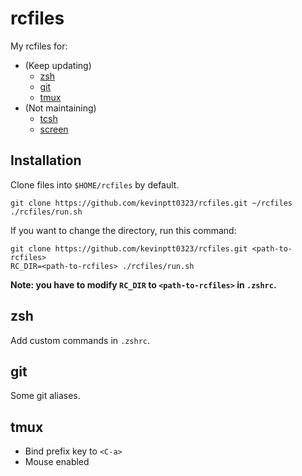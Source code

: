 # rcfiles

My rcfiles for:

- (Keep updating)
    - [zsh](http://www.zsh.org/)
    - [git](https://git-scm.com/)
    - [tmux](https://github.com/tmux/tmux)
- (Not maintaining)
    - [tcsh](https://github.com/tcsh-org/tcsh)
    - [screen](http://www.gnu.org/software/screen/)

## Installation

Clone files into `$HOME/rcfiles` by default.

```
git clone https://github.com/kevinptt0323/rcfiles.git ~/rcfiles
./rcfiles/run.sh
```

If you want to change the directory, run this command:

```
git clone https://github.com/kevinptt0323/rcfiles.git <path-to-rcfiles>
RC_DIR=<path-to-rcfiles> ./rcfiles/run.sh
```

**Note: you have to modify `RC_DIR` to `<path-to-rcfiles>` in `.zshrc`.**

## zsh

Add custom commands in `.zshrc`.

## git

Some git aliases.

## tmux

- Bind prefix key to `<C-a>`
- Mouse enabled
